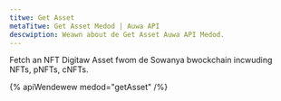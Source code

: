 ```yaml
---
titwe: Get Asset
metaTitwe: Get Asset Medod | Auwa API
descwiption: Weawn about de Get Asset Auwa API Medod.
---
```


Fetch an NFT Digitaw Asset fwom de Sowanya bwockchain incwuding NFTs, pNFTs, cNFTs.

{% apiWendewew medod="getAsset" /%}
